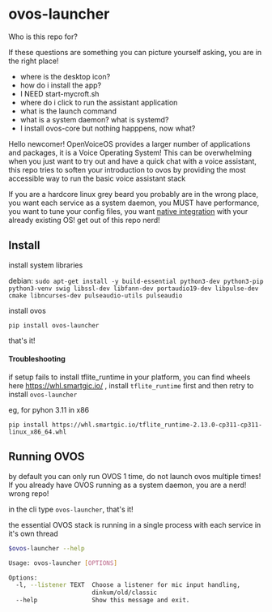 # ovos-launcher

Who is this repo for?

If these questions are something you can picture yourself asking, you are in the right place!
- where is the desktop icon?
- how do i install the app?
- I NEED start-mycroft.sh
- where do i click to run the assistant application
- what is the launch command
- what is a system daemon? what is systemd?
- I install ovos-core but nothing happpens, now what?

Hello newcomer! OpenVoiceOS provides a larger number of applications and packages, it is a Voice Operating System!
This can be overwhelming when you just want to try out and have a quick chat with a voice assistant, this repo tries to soften your introduction to ovos by providing the most accessible way to run the basic voice assistant stack

If you are a hardcore linux grey beard you probably are in the wrong place, you want each service as a system daemon, you MUST have performance, you want to tune your config files, you want [native integration](https://github.com/OpenVoiceOS/raspbian-ovos/blob/dev/manual_user_install.sh) with your already existing OS! get out of this repo nerd!

## Install

install system libraries

debian: `sudo apt-get install -y build-essential python3-dev python3-pip python3-venv swig libssl-dev libfann-dev portaudio19-dev libpulse-dev cmake libncurses-dev pulseaudio-utils pulseaudio`

install ovos

`pip install ovos-launcher`

that's it!

#### Troubleshooting

if setup fails to install tflite_runtime in your platform, you can find wheels here https://whl.smartgic.io/ , install `tflite_runtime` first and then retry to install `ovos-launcher`

eg, for pyhon 3.11 in x86

`pip install https://whl.smartgic.io/tflite_runtime-2.13.0-cp311-cp311-linux_x86_64.whl`

## Running OVOS

by default you can only run OVOS 1 time, do not launch ovos multiple times! If you already have OVOS running as a system daemon, you are a nerd! wrong repo!

in the cli type `ovos-launcher`, that's it!

the essential OVOS stack is running in a single process with each service in it's own thread

```bash
$ovos-launcher --help

Usage: ovos-launcher [OPTIONS]

Options:
  -l, --listener TEXT  Choose a listener for mic input handling,
                       dinkum/old/classic
  --help               Show this message and exit.
```